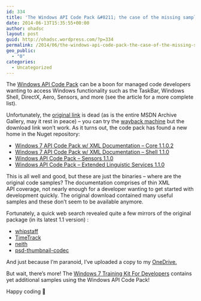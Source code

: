 ```yaml
---
id: 334
title: 'The Windows API Code Pack &#8211; the case of the missing samples'
date: 2014-06-13T15:35:55+00:00
author: ohadsc
layout: post
guid: http://ohadsc.wordpress.com/?p=334
permalink: /2014/06/the-windows-api-code-pack-the-case-of-the-missing-samples/
geo_public:
  - "0"
categories:
  - Uncategorized
---
```

The [Windows API Code Pack](http://msdn.microsoft.com/en-us/library/ff356173(v=vs.110).aspx) can be a boon for managed code developers wanting to access Windows functionality such as the TaskBar, Windows Shell, DirectX, Aero, Sensors, and more (see the article for a more complete list).

Unfortunately, the [original link](http://go.microsoft.com/fwlink/?LinkId=182523) is dead (as is the entire MSDN Archive Gallery, may it rest in peace) &#8211; you can try the [wayback machine](https://web.archive.org/web/20100926081207/http://code.msdn.microsoft.com/WindowsAPICodePack/Release/ProjectReleases.aspx?ReleaseId=4906) but the download link won&#8217;t work. As it turns out, the code pack has found a new home in the Nuget repository:

  * [Windows 7 API Code Pack w/ XML Documentation &#8211; Core 1.1.0.2](http://www.nuget.org/packages/Microsoft.WindowsAPICodePack-Core/)
  * [Windows 7 API Code Pack w/ XML Documentation &#8211; Shell 1.1.0](http://www.nuget.org/packages/Microsoft.WindowsAPICodePack-Shell/)
  * [Windows API Code Pack &#8211; Sensors 1.1.0](http://www.nuget.org/packages/WindowsAPICodePack-Sensors/)
  * [Windows API Code Pack &#8211; Extended Linguistic Services 1.1.0](http://www.nuget.org/packages/WindowsAPICodePack-ExtendedLinguisticServices/)

This is all well and good, but these are just the binaries &#8211; where are the original code samples? The documentation comprises of thin XML API coverage, not nearly enough for a developer wanting to get started with development quickly. The original download contained many useful samples and these don&#8217;t seem to be available anymore.

Fortunately, a quick web search revealed quite a few mirrors of the original package (in its latest 1.1 version) :

  * [whipstaff](https://github.com/dpvreony/whipstaff/tree/master/ThirdParty/Windows%20API%20Code%20Pack)
  * [TimeTrack](https://github.com/geselle-jan/TimeTrack/tree/master/Windows%20API%20Code%20Pack%201.1)
  * [neith](https://code.google.com/p/neith/source/browse/externals/WindowsAPICodePack/?name=2ea76a5624&r=94d6818df0ea24aa5c5009b379d1af045e2638d3)
  * [psd-thumbnail-codec](https://code.google.com/p/psd-thumbnail-codec/source/browse/trunk/Windows+API+Code+Pack+1.1/?r=2#Windows%20API%20Code%20Pack%201.1%2Fsource)

And just because I&#8217;m paranoid, I&#8217;ve uploaded a copy to my [OneDrive.](https://onedrive.live.com/redir?resid=DED6DB63D5309C3D!3235&authkey=!AIZB5s5MTGgfh4A&ithint=folder%2c)

But wait, there&#8217;s more! The [Windows 7 Training Kit For Developers](http://www.microsoft.com/en-us/download/confirmation.aspx?id=6450) contains yet additional samples using the Windows API Code Pack!

Happy coding 🙂

&nbsp;